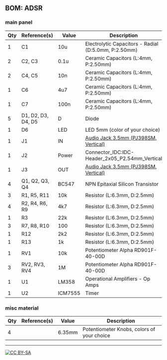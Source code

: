 ## BOM: ADSR

### main panel

|Qty|Reference(s)      |Value  |Description                                                                        |
|---|------------------|-------|---------------------------------------------------------------------------------|
|1  |C1                |10u    |Electrolytic Capacitors - Radial (D:5.0mm, P:2.50mm)                             |
|2  |C2, C3            |0.1u   |Ceramic Capacitors (L:4mm, P:2.50mm)                                             |
|2  |C4, C5            |10n    |Ceramic Capacitors (L:4mm, P:2.50mm)                                             |
|1  |C6                |4u7    |Ceramic Capacitors (L:4mm, P:2.50mm)                                             |
|1  |C7                |100n   |Ceramic Capacitors (L:4mm, P:2.50mm)                                             |
|5  |D1, D2, D3, D4, D5|D      |Diode                                                                            |
|1  |D6                |LED    |LED 5mm (color of your choice)                                                   |
|1  |J1                |IN     |[Audio Jack 3.5mm (PJ398SM, Vertical)](https://www.thonk.co.uk/shop/3-5mm-jacks/)|
|1  |J2                |Power  |Connector_IDC:IDC-Header_2x05_P2.54mm_Vertical                                   |
|1  |J3                |OUT    |[Audio Jack 3.5mm (PJ398SM, Vertical)](https://www.thonk.co.uk/shop/3-5mm-jacks/)|
|4  |Q1, Q2, Q3, Q4    |BC547  |NPN Epitaxial Silicon Transistor                                                 |
|3  |R1, R5, R11       |10k    |Resistor (L:6.3mm, D:2.5mm)                                                      |
|4  |R2, R4, R6, R9    |4k7    |Resistor (L:6.3mm, D:2.5mm)                                                      |
|1  |R3                |22k    |Resistor (L:6.3mm, D:2.5mm)                                                      |
|3  |R7, R8, R10       |100    |Resistor (L:6.3mm, D:2.5mm)                                                      |
|1  |R12               |2k2    |Resistor (L:6.3mm, D:2.5mm)                                                      |
|1  |R13               |1k     |Resistor (L:6.3mm, D:2.5mm)                                                      |
|1  |RV1               |10k    |Potentiometer Alpha RD901F-40-00D                                                |
|3  |RV2, RV3, RV4     |1M     |Potentiometer Alpha RD901F-40-00D                                                |
|1  |U1                |LM358  |Operational Amplifiers - Op Amps                                                 |
|1  |U2                |ICM7555|Timer                                                                            |

### misc material

| Qty | Reference(s)             | Value              | Description | 
|-----|--------------------------|--------------------|-------------|
| 4   |                        | 6.35mm              | Potentiometer Knobs, colors of your choice   |

---
[![CC BY-SA](https://licensebuttons.net/l/by-sa/3.0/88x31.png)](https://creativecommons.org/licenses/by-sa/4.0/)


